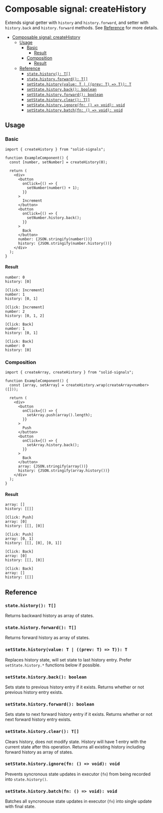 # Composable signal: createHistory

Extends signal getter with `history` and `history.forward`, and setter with `history.back` and `history.forward` methods. See [Reference](#reference) for more details.

- [Composable signal: createHistory](#composable-signal-createhistory)
  - [Usage](#usage)
    - [Basic](#basic)
      - [Result](#result)
    - [Composition](#composition)
      - [Result](#result-1)
  - [Reference](#reference)
    - [`state.history(): T[]`](#statehistory-t)
    - [`state.history.forward(): T[]`](#statehistoryforward-t)
    - [`setState.history(value: T | ((prev: T) => T)): T`](#setstatehistoryvalue-t--prev-t--t-t)
    - [`setState.history.back(): boolean`](#setstatehistoryback-boolean)
    - [`setState.history.forward(): boolean`](#setstatehistoryforward-boolean)
    - [`setState.history.clear(): T[]`](#setstatehistoryclear-t)
    - [`setState.history.ignore(fn: () => void): void`](#setstatehistoryignorefn---void-void)
    - [`setState.history.batch(fn: () => void): void`](#setstatehistorybatchfn---void-void)

## Usage

### Basic

```tsx
import { createHistory } from "solid-signals";

function ExampleComponent() {
  const [number, setNumber] = createHistory(0);

  return (
    <div>
      <button
        onClick={() => {
          setNumber(number() + 1);
        }}
      >
        Increment
      </button>
      <button
        onClick={() => {
          setNumber.history.back();
        }}
      >
        Back
      </button>
      number: {JSON.stringify(number())}
      history: {JSON.stringify(number.history())}
    </div>
  );
}
```

#### Result

```
number: 0
history: [0]

[Click: Increment]
number: 1
history: [0, 1]

[Click: Increment]
number: 2
history: [0, 1, 2]

[Click: Back]
number: 1
history: [0, 1]

[Click: Back]
number: 0
history: [0]
```

### Composition

```tsx
import { createArray, createHistory } from "solid-signals";

function ExampleComponent() {
  const [array, setArray] = createHistory.wrap(createArray<number>([]));

  return (
    <div>
      <button
        onClick={() => {
          setArray.push(array().length);
        }}
      >
        Push
      </button>
      <button
        onClick={() => {
          setArray.history.back();
        }}
      >
        Back
      </button>
      array: {JSON.stringify(array())}
      history: {JSON.stringify(array.history())}
    </div>
  );
}
```

#### Result

```
array: []
history: [[]]

[Click: Push]
array: [0]
history: [[], [0]]

[Click: Push]
array: [0, 1]
history: [[], [0], [0, 1]]

[Click: Back]
array: [0]
history: [[], [0]]

[Click: Back]
array: []
history: [[]]
```

## Reference

### `state.history(): T[]`

Returns backward history as array of states.

### `state.history.forward(): T[]`

Returns forward history as array of states.

### `setState.history(value: T | ((prev: T) => T)): T`

Replaces history state, will set state to last history entry. Prefer `setState.history.*` functions below if possible.

### `setState.history.back(): boolean`

Sets state to previous history entry if it exists. Returns whether or not previous history entry exists.

### `setState.history.forward(): boolean`

Sets state to next forward history entry if it exists. Returns whether or not next forward history entry exists.

### `setState.history.clear(): T[]`

Clears history, does not modify state. History will have 1 entry with the current state after this operation. Returns all existing history including forward history as array of states.

### `setState.history.ignore(fn: () => void): void`

Prevents syncronous state updates in executor (`fn`) from being recorded into `state.history()`.

### `setState.history.batch(fn: () => void): void`

Batches all syncronouse state updates in executor (`fn`) into single update with final state.

